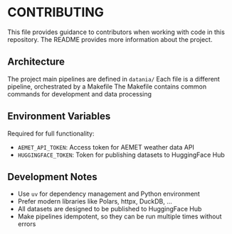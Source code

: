 # CONTRIBUTING

This file provides guidance to contributors when working with code in this repository. The README provides more information about the project.

## Architecture

The project main pipelines are defined in `datania/`
Each file is a different pipeline, orchestrated by a Makefile
The Makefile contains common commands for development and data processing

## Environment Variables

Required for full functionality:

- `AEMET_API_TOKEN`: Access token for AEMET weather data API
- `HUGGINGFACE_TOKEN`: Token for publishing datasets to HuggingFace Hub

## Development Notes

- Use `uv` for dependency management and Python environment
- Prefer modern libraries like Polars, httpx, DuckDB, ...
- All datasets are designed to be published to HuggingFace Hub
- Make pipelines idempotent, so they can be run multiple times without errors
